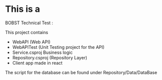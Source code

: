 # This is a 


BOBST Technical Test :

This project contains 


* WebAPI	(Web API)
* WebAPITest	(Unit Testing project for the API)
* Service.csproj	Business logic
* Repository.csproj	(Repository Layer)
* Client app made in react 


The script for the database can be found under Repository/Data/DataBase

